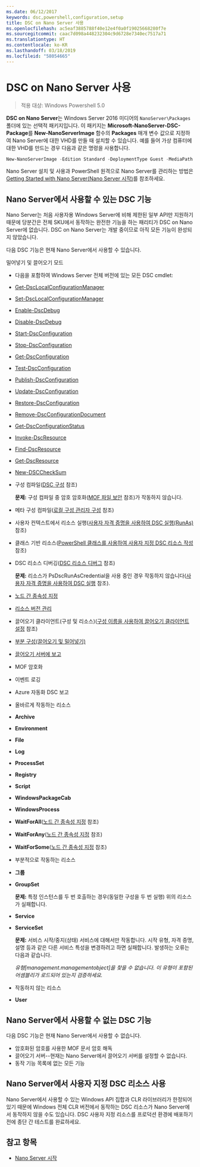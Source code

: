 ```yaml
---
ms.date: 06/12/2017
keywords: dsc,powershell,configuration,setup
title: DSC on Nano Server 사용
ms.openlocfilehash: ac5eaf3885788f40e12e4f0a0f19025668280f7e
ms.sourcegitcommit: caac7d098a448232304c9d6728e7340ec7517a71
ms.translationtype: HT
ms.contentlocale: ko-KR
ms.lasthandoff: 03/18/2019
ms.locfileid: "58054665"
---
```

# <a name="using-dsc-on-nano-server"></a>DSC on Nano Server 사용

> 적용 대상: Windows Powershell 5.0

**DSC on Nano Server**는 Windows Server 2016 미디어의 `NanoServer\Packages` 폴더에 있는 선택적 패키지입니다. 이 패키지는 **Microsoft-NanoServer-DSC-Package**를 **New-NanoServerImage** 함수의 **Packages** 매개 변수 값으로 지정하여 Nano Server에 대한 VHD를 만들 때 설치할 수 있습니다. 예를 들어 가상 컴퓨터에 대한 VHD를 만드는 경우 다음과 같은 명령을 사용합니다.

```powershell
New-NanoServerImage -Edition Standard -DeploymentType Guest -MediaPath f:\ -BasePath .\Base -TargetPath .\Nano1\Nano.vhd -ComputerName Nano1 -Packages Microsoft-NanoServer-DSC-Package
```

Nano Server 설치 및 사용과 PowerShell 원격으로 Nano Server를 관리하는 방법은 [Getting Started with Nano Server(Nano Server 시작)](/windows-server/get-started/getting-started-with-nano-server)를 참조하세요.

## <a name="dsc-features-available-on-nano-server"></a>Nano Server에서 사용할 수 있는 DSC 기능

Nano Server는 처음 사용자용 Windows Server에 비해 제한된 일부 API만 지원하기 때문에 당분간은 전체 SKU에서 동작하는 완전한 기능을 하는 패리티가 DSC on Nano Server에 없습니다. DSC on Nano Server는 개발 중이므로 아직 모든 기능이 완성되지 않았습니다.

다음 DSC 기능은 현재 Nano Server에서 사용할 수 있습니다.

밀어넣기 및 끌어오기 모드

- 다음을 포함하여 Windows Server 전체 버전에 있는 모든 DSC cmdlet:
- [Get-DscLocalConfigurationManager](/powershell/module/PSDesiredStateConfiguration/Get-DscLocalConfigurationManager)
- [Set-DscLocalConfigurationManager](/powershell/module/PSDesiredStateConfiguration/Set-DscLocalConfigurationManager)
- [Enable-DscDebug](/powershell/module/PSDesiredStateConfiguration/Enable-DscDebug)
- [Disable-DscDebug](/powershell/module/PSDesiredStateConfiguration/Disable-DscDebug)
- [Start-DscConfiguration](/powershell/module/psdesiredstateconfiguration/start-dscconfiguration)
- [Stop-DscConfiguration](/powershell/module/PSDesiredStateConfiguration/Stop-DscConfiguration)
- [Get-DscConfiguration](/powershell/module/PSDesiredStateConfiguration/Get-DscConfiguration)
- [Test-DscConfiguration](/powershell/module/psdesiredstateconfiguration/Test-DSCConfiguration)
- [Publish-DscConfiguration](/powershell/module/PSDesiredStateConfiguration/Publish-DscConfiguration)
- [Update-DscConfiguration](/powershell/module/PSDesiredStateConfiguration/Update-DscConfiguration)
- [Restore-DscConfiguration](/powershell/module/PSDesiredStateConfiguration/Restore-DscConfiguration)
- [Remove-DscConfigurationDocument](/powershell/module/PSDesiredStateConfiguration/Remove-DscConfigurationDocument)
- [Get-DscConfigurationStatus](/powershell/module/PSDesiredStateConfiguration/Get-DscConfigurationStatus)
- [Invoke-DscResource](/powershell/module/PSDesiredStateConfiguration/Invoke-DscResource)
- [Find-DscResource](https://technet.microsoft.com/en-us/library/mt517874.aspx)
- [Get-DscResource](/powershell/module/PSDesiredStateConfiguration/Get-DscResource)
- [New-DSCCheckSum](/powershell/module/PSDesiredStateConfiguration/New-DSCCheckSum)

- 구성 컴파일([DSC 구성](../configurations/configurations.md) 참조)

  **문제:** 구성 컴파일 중 암호 암호화([MOF 파일 보안](../pull-server/secureMOF.md) 참조)가 작동하지 않습니다.

- 메타 구성 컴파일([로컬 구성 관리자 구성](../managing-nodes/metaConfig.md) 참조)

- 사용자 컨텍스트에서 리소스 실행([사용자 자격 증명을 사용하여 DSC 실행(RunAs)](../configurations/runAsUser.md) 참조)

- 클래스 기반 리소스([PowerShell 클래스를 사용하여 사용자 지정 DSC 리소스 작성](../resources/authoringResourceClass.md) 참조)

- DSC 리소스 디버깅([DSC 리소스 디버그](../troubleshooting/debugResource.md) 참조)

  **문제:** 리소스가 PsDscRunAsCredential을 사용 중인 경우 작동하지 않습니다([사용자 자격 증명을 사용하여 DSC 실행](../configurations/runAsUser.md) 참조).

- [노드 간 종속성 지정](../configurations/crossNodeDependencies.md)

- [리소스 버전 관리](../configurations/sxsResource.md)

- 끌어오기 클라이언트(구성 및 리소스)([구성 이름을 사용하여 끌어오기 클라이언트 설정](../pull-server/pullClientConfigNames.md) 참조)

- [부분 구성(끌어오기 및 밀어넣기)](../pull-server/partialConfigs.md)

- [끌어오기 서버에 보고](../pull-server/reportServer.md)

- MOF 암호화

- 이벤트 로깅

- Azure 자동화 DSC 보고

- 올바르게 작동하는 리소스

- **Archive**
- **Environment**
- **File**
- **Log**
- **ProcessSet**
- **Registry**
- **Script**
- **WindowsPackageCab**
- **WindowsProcess**
- **WaitForAll**([노드 간 종속성 지정](../configurations/crossNodeDependencies.md) 참조)
- **WaitForAny**([노드 간 종속성 지정](../configurations/crossNodeDependencies.md) 참조)
- **WaitForSome**([노드 간 종속성 지정](../configurations/crossNodeDependencies.md) 참조)

- 부분적으로 작동하는 리소스
- **그룹**
- **GroupSet**

  **문제:** 특정 인스턴스를 두 번 호출하는 경우(동일한 구성을 두 번 실행) 위의 리소스가 실패합니다.

- **Service**
- **ServiceSet**

  **문제:** 서비스 시작/중지(상태) 서비스에 대해서만 작동합니다. 시작 유형, 자격 증명, 설명 등과 같은 다른 서비스 특성을 변경하려고 하면 실패합니다. 발생하는 오류는 다음과 같습니다.

  *유형[management.managementobject]을 찾을 수 없습니다. 이 유형이 포함된 어셈블리가 로드되어 있는지 검증하세요.*

- 작동하지 않는 리소스
- **User**

## <a name="dsc-features-not-available-on-nano-server"></a>Nano Server에서 사용할 수 없는 DSC 기능

다음 DSC 기능은 현재 Nano Server에서 사용할 수 없습니다.

- 암호화된 암호를 사용한 MOF 문서 암호 해독
- 끌어오기 서버--현재는 Nano Server에서 끌어오기 서버를 설정할 수 없습니다.
- 동작 기능 목록에 없는 모든 기능

## <a name="using-custom-dsc-resources-on-nano-server"></a>Nano Server에서 사용자 지정 DSC 리소스 사용

Nano Server에서 사용할 수 있는 Windows API 집합과 CLR 라이브러리가 한정되어 있기 때문에 Windows 전체 CLR 버전에서 동작하는 DSC 리소스가 Nano Server에서 동작하지 않을 수도 있습니다.
DSC 사용자 지정 리소스를 프로덕션 환경에 배포하기 전에 종단 간 테스트를 완료하세요.

## <a name="see-also"></a>참고 항목

- [Nano Server 시작](/windows-server/get-started/getting-started-with-nano-server)
